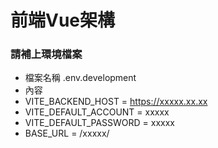 # 前端Vue架構

### 請補上環境檔案 
- 檔案名稱 .env.development
- 內容
- VITE_BACKEND_HOST = https://xxxxx.xx.xx
- VITE_DEFAULT_ACCOUNT = xxxxx
- VITE_DEFAULT_PASSWORD = xxxxx
- BASE_URL = /xxxxx/
